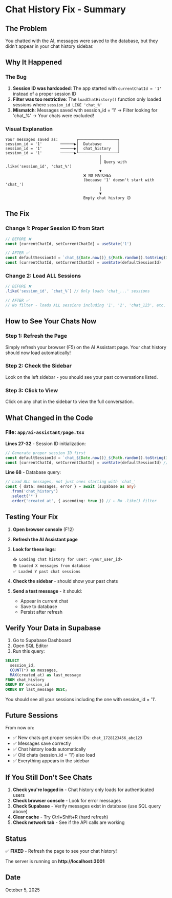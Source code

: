 # Chat History Fix - Summary

## The Problem
You chatted with the AI, messages were saved to the database, but they didn't appear in your chat history sidebar.

## Why It Happened

### The Bug
1. **Session ID was hardcoded**: The app started with `currentChatId = '1'` instead of a proper session ID
2. **Filter was too restrictive**: The `loadChatHistory()` function only loaded sessions where `session_id LIKE 'chat_%'`
3. **Mismatch**: Messages saved with session_id = '1' → Filter looking for 'chat_%' → Your chats were excluded!

### Visual Explanation
```
Your messages saved as:        ┌─────────────────┐
session_id = '1'        ──────▶│  Database       │
session_id = '1'        ──────▶│  chat_history   │
session_id = '1'        ──────▶└─────────────────┘
                                         │
                                         │ Query with .like('session_id', 'chat_%')
                                         ▼
                                  ❌ NO MATCHES
                                  (because '1' doesn't start with 'chat_')
                                         │
                                         ▼
                                  Empty chat history 😞
```

## The Fix

### Change 1: Proper Session ID from Start
```typescript
// BEFORE ❌
const [currentChatId, setCurrentChatId] = useState('1')

// AFTER ✅
const defaultSessionId = `chat_${Date.now()}_${Math.random().toString(36).substring(2, 9)}`
const [currentChatId, setCurrentChatId] = useState(defaultSessionId)
```

### Change 2: Load ALL Sessions
```typescript
// BEFORE ❌
.like('session_id', `chat_%`) // Only loads 'chat_...' sessions

// AFTER ✅
// No filter - loads ALL sessions including '1', '2', 'chat_123', etc.
```

## How to See Your Chats Now

### Step 1: Refresh the Page
Simply refresh your browser (F5) on the AI Assistant page. Your chat history should now load automatically!

### Step 2: Check the Sidebar
Look on the left sidebar - you should see your past conversations listed.

### Step 3: Click to View
Click on any chat in the sidebar to view the full conversation.

## What Changed in the Code

### File: `app/ai-assistant/page.tsx`

**Lines 27-32** - Session ID initialization:
```typescript
// Generate proper session ID first
const defaultSessionId = `chat_${Date.now()}_${Math.random().toString(36).substring(2, 9)}`
const [currentChatId, setCurrentChatId] = useState(defaultSessionId) // ← Uses proper ID
```

**Line 68** - Database query:
```typescript
// Load ALL messages, not just ones starting with 'chat_'
const { data: messages, error } = await (supabase as any)
  .from('chat_history')
  .select('*')
  .order('created_at', { ascending: true }) // ← No .like() filter
```

## Testing Your Fix

1. **Open browser console** (F12)
2. **Refresh the AI Assistant page**
3. **Look for these logs**:
   ```
   📥 Loading chat history for user: <your_user_id>
   📚 Loaded X messages from database
   ✅ Loaded Y past chat sessions
   ```

4. **Check the sidebar** - should show your past chats

5. **Send a test message** - it should:
   - Appear in current chat
   - Save to database
   - Persist after refresh

## Verify Your Data in Supabase

1. Go to Supabase Dashboard
2. Open SQL Editor
3. Run this query:

```sql
SELECT 
  session_id, 
  COUNT(*) as messages,
  MAX(created_at) as last_message
FROM chat_history
GROUP BY session_id
ORDER BY last_message DESC;
```

You should see all your sessions including the one with session_id = '1'.

## Future Sessions

From now on:
- ✅ New chats get proper session IDs: `chat_1728123456_abc123`
- ✅ Messages save correctly
- ✅ Chat history loads automatically
- ✅ Old chats (session_id = '1') also load
- ✅ Everything appears in the sidebar

## If You Still Don't See Chats

1. **Check you're logged in** - Chat history only loads for authenticated users
2. **Check browser console** - Look for error messages
3. **Check Supabase** - Verify messages exist in database (use SQL query above)
4. **Clear cache** - Try Ctrl+Shift+R (hard refresh)
5. **Check network tab** - See if the API calls are working

## Status
✅ **FIXED** - Refresh the page to see your chat history!

The server is running on **http://localhost:3001**

## Date
October 5, 2025
